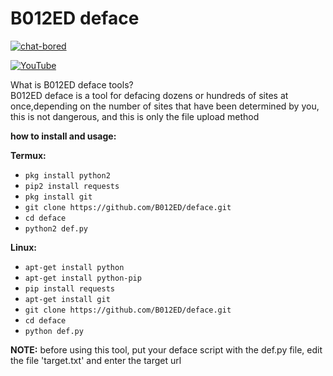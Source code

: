 # B012ED deface

[![chat-bored](https://img.shields.io/badge/endpoint?url=https://b012ed.github.io/chat-B012ED.json&style=?style=for-the-badge&logo=steam)](https://b012ed.github.io/chat.html)

[![YouTube](https://img.shields.io/badge/endpoint?url=https://b012ed.github.io/B012ED.json&style=?style=for-the-badge&logo=youtube)](https://youtu.be/dSrue-pVzno) 

What is B012ED deface tools?<br>
B012ED deface is a tool for defacing dozens or hundreds of sites at once,depending on the number
of sites that have been determined by you, this is not dangerous, and this is only the file upload method<br>

**how to install and usage:**

**Termux:**
* `pkg install python2`
* `pip2 install requests`
* `pkg install git`
* `git clone https://github.com/B012ED/deface.git`
* `cd deface`
* `python2 def.py`

**Linux:**
* `apt-get install python`
* `apt-get install python-pip`
* `pip install requests`
* `apt-get install git`
* `git clone https://github.com/B012ED/deface.git`
* `cd deface`
* `python def.py`

**NOTE:** before using this tool, put your deface script with the def.py file, edit the file 'target.txt' and enter the target url


